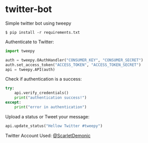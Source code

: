 # twitter-bot
Simple twitter bot using tweepy

```
$ pip install -r requirements.txt
```

Authenticate to Twitter:
```python
import tweepy

auth = tweepy.OAuthHandler("CONSUMER_KEY", "CONSUMER_SECRET")
auth.set_access_token("ACCESS_TOKEN", "ACCESS_TOKEN_SECRET")
api = tweepy.API(auth)
```

Check if authentication is a success:
```python
try:
    api.verify_credentials()
    print("authentication success!")
except:
    print("error in authentication")
```

Upload a status or Tweet your message:
```python
api.update_status("Hellow Twitter #tweepy")
```

Twitter Account Used: [@ScarletDemonic](https://twitter.com/ScarletDemonic) 
